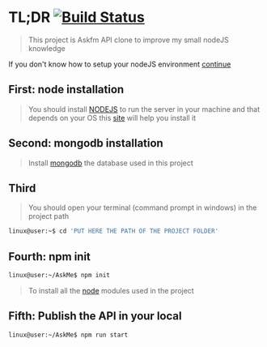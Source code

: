 # TL;DR [![Build Status](https://travis-ci.org/youssefsiam38/askMe.svg?branch=master)](https://travis-ci.org/github/youssefsiam38/askMe)

>This project is Askfm API clone to improve my small nodeJS knowledge

If you don't know how to setup your nodeJS environment <a href="#here" >continue</a>

## <span id="here" >First: node installation </span>

>You should install <a href="https://nodejs.org/">NODEJS</a> to run the server in your machine and that depends on your OS this <a href="https://nodejs.org/">site</a> will help you install it

## Second: mongodb installation

>Install <a href='https://www.mongodb.com/download-center/community'>mongodb</a> the database used in this project

## Third

>You should open your terminal (command prompt in windows) in the project path

```bash
linux@user:~$ cd 'PUT HERE THE PATH OF THE PROJECT FOLDER'
```

## Fourth: npm init

```bash
linux@user:~/AskMe$ npm init
```
>To install all the <a href="https://nodejs.org/">node</a> modules used in the project

## Fifth: Publish the API in your local

```bash
linux@user:~/AskMe$ npm run start
```
